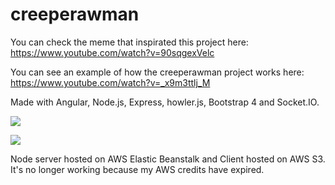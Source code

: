 # creeperawman
You can check the meme that inspirated this project here: https://www.youtube.com/watch?v=90sqgexVelc

You can see an example of how the creeperawman project works here: https://www.youtube.com/watch?v=_x9m3ttlj_M

Made with Angular, Node.js, Express, howler.js, Bootstrap 4 and Socket.IO.

<img src="https://lh3.googleusercontent.com/ufaPtq1tL7Hl026PzR3FtX3GyJRBK_2LueI9MyLwaT196MoMcJQJbf9u81f37yMmGt3UBC_HdSLFtQERKidlqDUuBhR-WpFZ0LJ1jMe43gEks0ZefQqtAE8WcgdWT9AOKYgQpfTFTQ=w1170-h657-no"></img>

<img src="https://lh5.googleusercontent.com/aKn57x1S26iQlj5wiejEHFZpNdCL2SKpcMyqRRp9TtZJ1PrFgazD37mUh5k_M2dg7cYtSih9f7-L0Q=w1366-h657-rw"></img>

Node server hosted on AWS Elastic Beanstalk and Client hosted on AWS S3. It's no longer working because my AWS credits have expired.
